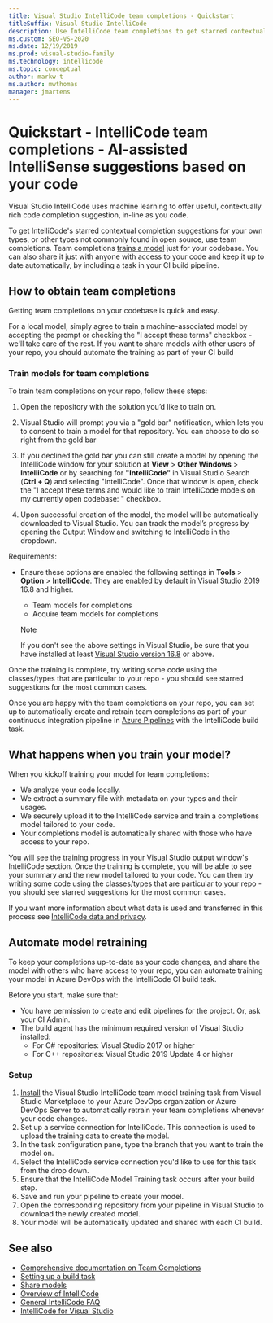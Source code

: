 ```yaml
---
title: Visual Studio IntelliCode team completions - Quickstart
titleSuffix: Visual Studio IntelliCode
description: Use IntelliCode team completions to get starred contextual completion suggestions for your own types, or for other types not commonly found in open source.
ms.custom: SEO-VS-2020
ms.date: 12/19/2019
ms.prod: visual-studio-family
ms.technology: intellicode
ms.topic: conceptual
author: markw-t
ms.author: mwthomas
manager: jmartens
---
```

# Quickstart - IntelliCode team completions - AI-assisted IntelliSense suggestions based on your code

Visual Studio IntelliCode uses machine learning to offer useful, contextually rich code completion suggestion, in-line as you code.

To get IntelliCode's starred contextual completion suggestions for your own types, or other types not commonly found in open source, use team completions. Team completions [trains a model](quickstart-team-completions.md#what-happens-when-you-train-your-model) just for your codebase. You can also share it just with anyone with access to your code and keep it up to date automatically, by including a task in your CI build pipeline.

## How to obtain team completions

Getting team completions on your codebase is quick and easy. 

For a local model, simply agree to train a machine-associated model by accepting the prompt or checking the "I accept these terms" checkbox - we'll take care of the rest. 
If you want to share models with other users of your repo, you should automate the training as part of your CI build

### Train models for team completions

To train team completions on your repo, follow these steps:

1.  Open the repository with the solution you’d like to train on.
1.  Visual Studio will prompt you via a "gold bar" notification, which lets you to consent to train a model for that repository. You can choose to do so right from the gold bar
1.	 If you declined the gold bar you can still create a model by opening the IntelliCode window for your solution at **View** > **Other Windows** > **IntelliCode** or by searching for **"IntelliCode"** in Visual Studio Search (**Ctrl + Q**) and selecting "IntelliCode". Once that window is open, check the "I accept these terms and would like to train IntelliCode models on my currently open codebase: <name of your solution>" checkbox.

1.	Upon successful creation of the model, the model will be automatically downloaded to Visual Studio. You can track the model’s progress by opening the Output Window and switching to IntelliCode in the dropdown. 

Requirements:
- Ensure these options are enabled the following settings in **Tools** > **Option** > **IntelliCode**. They are enabled by default in Visual Studio 2019 16.8 and higher.
   - Team models for completions
   - Acquire team models for completions
 
   > [!NOTE]
   > If you don't see the above settings in Visual Studio, be sure that you have installed at least [Visual Studio version 16.8](https://docs.microsoft.com/visualstudio/releases/2019/release-notes) or above.

Once the training is complete, try writing some code using the classes/types that are particular to your repo - you should see starred suggestions for the most common cases.

Once you are happy with the team completions on your repo, you can set up to automatically create and retrain team completions as part of your continuous integration pipeline in [Azure Pipelines](https://azure.microsoft.com/services/devops/pipelines/) with the IntelliCode build task.

## What happens when you train your model?

When you kickoff training your model for team completions:
* We analyze your code locally.
* We extract a summary file with metadata on your types and their usages.
* We securely upload it to the IntelliCode service and train a completions model tailored to your code.
* Your completions model is automatically shared with those who have access to your repo. 

You will see the training progress in your Visual Studio output window's IntelliCode section. Once the training is complete, you will be able to see your summary and the new model tailored to your code. You can then try writing some code using the classes/types that are particular to your repo - you should see starred suggestions for the most common cases.  

If you want more information about what data is used and transferred in this process see [IntelliCode data and  privacy](https://docs.microsoft.com/visualstudio/intellicode/custom-models#data-and-privacy).

## Automate model retraining
To keep your completions up-to-date as your code changes, and share the model with others who have access to your repo, you can automate training your model in Azure DevOps with the IntelliCode CI build task.

Before you start, make sure that: 
* You have permission to create and edit pipelines for the project. Or, ask your CI Admin.
* The build agent has the minimum required version of Visual Studio installed:
  *  For C# repositories: Visual Studio 2017 or higher
  * For C++ repositories: Visual Studio 2019 Update 4 or higher

### Setup
1. [Install](https://marketplace.visualstudio.com/items?itemName=VisualStudioExptTeam.VSIntelliCodeTeamModelTraining) the Visual Studio IntelliCode team model training task from Visual Studio Marketplace to your Azure DevOps organization or Azure DevOps Server to automatically retrain your team completions whenever your code changes.
1. Set up a service connection for IntelliCode. This connection is used to upload the training data to create the model.
1. In the task configuration pane, type the branch that you want to train the model on. 
1. Select the IntelliCode service connection you'd like to use for this task from the drop down.
1. Ensure that the IntelliCode Model Training task occurs after your build step.
1. Save and run your pipeline to create your model.
1. Open the corresponding repository from your pipeline in Visual Studio to download the newly created model. 
1. Your model will be automatically updated and shared with each CI build.


## See also
- [Comprehensive documentation on Team Completions](custom-models.md)
- [Setting up a build task](https://marketplace.visualstudio.com/items?itemName=VisualStudioExptTeam.VSIntelliCodeTeamModelTraining)
- [Share models](share-models.md)
- [Overview of IntelliCode](overview.md)
- [General IntelliCode FAQ](faq.md)
- [IntelliCode for Visual Studio](intellicode-visual-studio.md)
